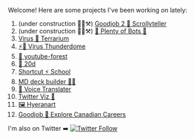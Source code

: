 Welcome! Here are some projects I've been working on lately:

1. (under construction 👷‍♂️⚒) [Goodjob 2 🎈 Scrollyteller](https://www.botsketball.com/)
1. (under construction 👷‍♂️⚒) [🤖 Plenty of Bots 🎣](https://www.botsketball.com/)
1. [Virus 🦠 Terrarium](https://virus-terrarium.netlify.app/)
1. [⚡🦠 Virus Thunderdome](https://virus-thunderdome.netlify.app/)
1. [🌳 youtube-forest](http://youtube-forest.netlify.app/)
1. [🎲 20d](https://20d.netlify.app/)
1. [Shortcut ⚡ School](https://shortcut.school/)
1. [MD deck builder 🐱‍🚀](https://mdx-online.netlify.app/)
1. [💬 Voice Translater](https://mdx-online.netlify.app/)
1. [Twitter Viz 🐤](https://twitter-viz.netlify.app/)
1. [🖼 Hyeranart](https://hyeranart.netlify.app/)
1. [Goodjob 🎈 Explore Canadian Careers](https://danielacorner.github.io/pave__react/)

I'm also on Twitter ➡️ [![Twitter Follow](https://img.shields.io/twitter/follow/danielacorner.svg?style=social)](https://twitter.com/danielacorner)  
